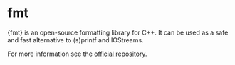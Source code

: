 # fmt

{fmt} is an open-source formatting library for C++. It can be used as a safe and fast alternative to (s)printf and IOStreams.

For more information see the [official repository](https://github.com/fmtlib/fmt).
